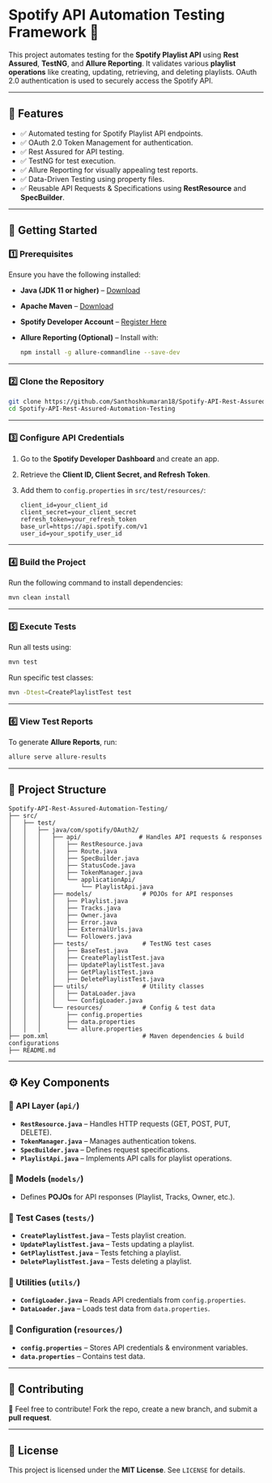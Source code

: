 # Spotify API Automation Testing Framework 🎵

This project automates testing for the **Spotify Playlist API** using **Rest Assured**, **TestNG**, and **Allure Reporting**. It validates various **playlist operations** like creating, updating, retrieving, and deleting playlists. OAuth 2.0 authentication is used to securely access the Spotify API.

---

## 📌 Features

- ✅ Automated testing for Spotify Playlist API endpoints.
- ✅ OAuth 2.0 Token Management for authentication.
- ✅ Rest Assured for API testing.
- ✅ TestNG for test execution.
- ✅ Allure Reporting for visually appealing test reports.
- ✅ Data-Driven Testing using property files.
- ✅ Reusable API Requests & Specifications using **RestResource** and **SpecBuilder**.

---

## 🔧 Getting Started

### 1️⃣ Prerequisites

Ensure you have the following installed:

- **Java (JDK 11 or higher)** – [Download](https://www.oracle.com/java/technologies/javase-jdk11-downloads.html)
- **Apache Maven** – [Download](https://maven.apache.org/download.cgi)
- **Spotify Developer Account** – [Register Here](https://developer.spotify.com/dashboard/applications)
- **Allure Reporting (Optional)** – Install with:

  ```sh
  npm install -g allure-commandline --save-dev
  ```

---

### 2️⃣ Clone the Repository

```sh
git clone https://github.com/Santhoshkumaran18/Spotify-API-Rest-Assured-Automation-Testing.git
cd Spotify-API-Rest-Assured-Automation-Testing
```

---

### 3️⃣ Configure API Credentials

1. Go to the **Spotify Developer Dashboard** and create an app.
2. Retrieve the **Client ID, Client Secret, and Refresh Token**.
3. Add them to `config.properties` in `src/test/resources/`:

   ```properties
   client_id=your_client_id
   client_secret=your_client_secret
   refresh_token=your_refresh_token
   base_url=https://api.spotify.com/v1
   user_id=your_spotify_user_id
   ```

---

### 4️⃣ Build the Project

Run the following command to install dependencies:

```sh
mvn clean install
```

---

### 5️⃣ Execute Tests

Run all tests using:

```sh
mvn test
```

Run specific test classes:

```sh
mvn -Dtest=CreatePlaylistTest test
```

---

### 6️⃣ View Test Reports

To generate **Allure Reports**, run:

```sh
allure serve allure-results
```

---

## 📂 Project Structure

```
Spotify-API-Rest-Assured-Automation-Testing/
├── src/
│   ├── test/
│   │   ├── java/com/spotify/OAuth2/
│   │   │   ├── api/                # Handles API requests & responses
│   │   │   │   ├── RestResource.java
│   │   │   │   ├── Route.java
│   │   │   │   ├── SpecBuilder.java
│   │   │   │   ├── StatusCode.java
│   │   │   │   ├── TokenManager.java
│   │   │   │   └── applicationApi/
│   │   │   │       └── PlaylistApi.java
│   │   │   ├── models/              # POJOs for API responses
│   │   │   │   ├── Playlist.java
│   │   │   │   ├── Tracks.java
│   │   │   │   ├── Owner.java
│   │   │   │   ├── Error.java
│   │   │   │   ├── ExternalUrls.java
│   │   │   │   └── Followers.java
│   │   │   ├── tests/               # TestNG test cases
│   │   │   │   ├── BaseTest.java
│   │   │   │   ├── CreatePlaylistTest.java
│   │   │   │   ├── UpdatePlaylistTest.java
│   │   │   │   ├── GetPlaylistTest.java
│   │   │   │   ├── DeletePlaylistTest.java
│   │   │   ├── utils/               # Utility classes
│   │   │   │   ├── DataLoader.java
│   │   │   │   └── ConfigLoader.java
│   │   │   └── resources/           # Config & test data
│   │   │       ├── config.properties
│   │   │       ├── data.properties
│   │   │       └── allure.properties
├── pom.xml                          # Maven dependencies & build configurations
├── README.md
```

---

## ⚙️ Key Components

### 🔹 API Layer (`api/`)
- **`RestResource.java`** – Handles HTTP requests (GET, POST, PUT, DELETE).
- **`TokenManager.java`** – Manages authentication tokens.
- **`SpecBuilder.java`** – Defines request specifications.
- **`PlaylistApi.java`** – Implements API calls for playlist operations.

### 🔹 Models (`models/`)
- Defines **POJOs** for API responses (Playlist, Tracks, Owner, etc.).

### 🔹 Test Cases (`tests/`)
- **`CreatePlaylistTest.java`** – Tests playlist creation.
- **`UpdatePlaylistTest.java`** – Tests updating a playlist.
- **`GetPlaylistTest.java`** – Tests fetching a playlist.
- **`DeletePlaylistTest.java`** – Tests deleting a playlist.

### 🔹 Utilities (`utils/`)
- **`ConfigLoader.java`** – Reads API credentials from `config.properties`.
- **`DataLoader.java`** – Loads test data from `data.properties`.

### 🔹 Configuration (`resources/`)
- **`config.properties`** – Stores API credentials & environment variables.
- **`data.properties`** – Contains test data.

---

## 📢 Contributing

🚀 Feel free to contribute! Fork the repo, create a new branch, and submit a **pull request**.

---

## 📝 License

This project is licensed under the **MIT License**. See `LICENSE` for details.


